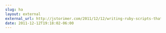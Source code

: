 ```yaml
---
slug: ha
layout: external
external_url: http://jstorimer.com/2011/12/12/writing-ruby-scripts-that-respect-pipelines.html
date: 2011-12-12T19:18:02-06:00
---
```

